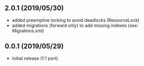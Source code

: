 ## 2.0.1 (2019/05/30)
* added preemptive locking to avoid deadlocks (ResourceLock)
* added migrations (forward only) to add missing indexes (see: Migrations.xml)

## 0.0.1 (2019/05/29)
* initial release (1:1 port)

